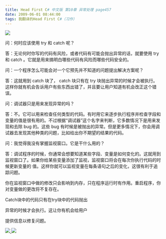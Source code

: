 ```yaml
---
title: Head First C# 中文版 第10章 异常处理 page457
date: 2009-06-01 08:44:00
tags: 我翻译的Head First C#（习作）
---
```

![](https://p-blog.csdn.net/images/p_blog_csdn_net/cuipengfei1/EntryImages/20090601/2009-06-01_08-21-27.jpg)

问：何时应该使用  try  和  catch  呢？

  

答：无论何时你写的代码有风险，或者代码有可能会抛出异常的话，就要使用  try  和  catch  。它就是用来搞明白哪些代码有风险而哪些代码安全的。

  

问：一个程序怎么可能会对一个它预先并不知道的问题提出解决方案呢？

  

答：这就用到  catch  块了，  catch  块只有在  try
块抛出异常的时候才会被执行。这样你就有机会告诉用户有些东西出错了，并且要让用户知道有机会改正这个错误。

  

问：调试器只是用来发现异常的吗？

  

答：不。它可以用来检查任何类型的代码。有时用它来逐步执行程序并检查字段和变量的值是很有用的。不过根据“调试器”这个名字来判断，它多数情况下是用来发现和去除
bug  的。这些  bug  有时候是被抛出的异常。但是更多情况下，你会用调试器去发现其他种类的问题，比如给出你不期望的结果的代码。

  

问：我觉得我没有掌握监视窗口。它是干什么用的？

  

答：调试程序的时候，你通常会想要知道某些字段、变量是如何变化的。这就用到监视窗口了。如果你给某些变量添加了监视，监视窗口将会在每次你执行代码的时候更新变量的
值。这样你就可以监视变量在每条语句之后的变化，这很有利于追踪问题。

  

你在监视窗口中做的修改只会影响到内存，只在程序运行时有作用。重启程序，你对变量做的更改将不复存在。

  

Catch块中的代码只有在try块中的代码抛出

  

异常的时候才会执行。这让你有机会给用户

  

提供信息以修复问题。



[ ![](https://profile.csdnimg.cn/5/2/5/3_cuipengfei1)
![](https://g.csdnimg.cn/static/user-reg-year/1x/11.png)
](https://blog.csdn.net/cuipengfei1)





